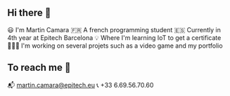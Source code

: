 ## Hi there 👋
  😃 I'm Martin Camara
  🇫🇷 A french programming student
  🇪🇸 Currently in 4th year at Epitech Barcelona
  💡 Where I'm learning IoT to get a certificate
  👨🏽‍💻 I'm working on several projets such as a video game and my portfolio

## To reach me 📲
  📬 martin.camara@epitech.eu
  📞 +33 6.69.56.70.60
